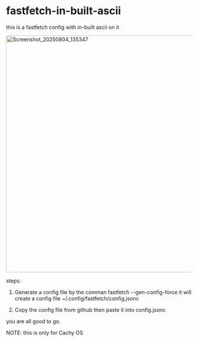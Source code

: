 # fastfetch-in-built-ascii

this is a fastfetch config with in-built ascii on it

<img width="684" height="643" alt="Screenshot_20250804_135347" src="https://github.com/user-attachments/assets/e1f145a9-b059-48db-81b1-7717bd375521" />


steps:
1. Generate a config file by the comman 
        fastfetch --gen-config-force 
it will create a config file ~/.config/fastfetch/config.jsonc 

2. Copy the config file from github then paste it into config.jsonc

you are all good to go.

NOTE: this is only for Cachy OS
